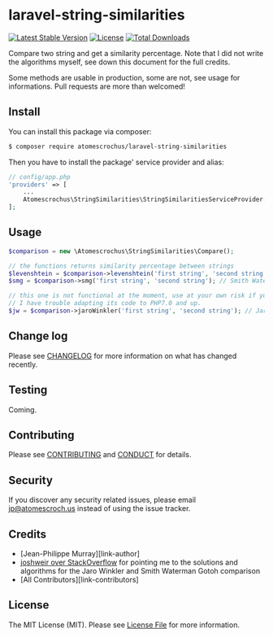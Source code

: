 # laravel-string-similarities

[![Latest Stable Version](https://poser.pugx.org/atomescrochus/laravel-string-similarities/v/stable)](https://packagist.org/packages/atomescrochus/laravel-string-similarities)
[![License](https://poser.pugx.org/atomescrochus/laravel-string-similarities/license)](https://packagist.org/packages/atomescrochus/laravel-string-similarities)
[![Total Downloads](https://poser.pugx.org/atomescrochus/laravel-string-similarities/downloads)](https://packagist.org/packages/atomescrochus/laravel-string-similarities)

Compare two string and get a similarity percentage. Note that I did not write the algorithms myself, see down this document for the full credits.

Some methods are usable in production, some are not, see usage for informations. Pull requests are more than welcomed!

## Install

You can install this package via composer:

``` bash
$ composer require atomescrochus/laravel-string-similarities
```

Then you have to install the package' service provider and alias:

```php
// config/app.php
'providers' => [
    ...
    Atomescrochus\StringSimilarities\StringSimilaritiesServiceProvider::class,
];
```

## Usage

``` php
$comparison = new \Atomescrochus\StringSimilarities\Compare();

// the functions returns similarity percentage between strings
$levenshtein = $comparison->levenshtein('first string', 'second string'); // Levenshtein comparison
$smg = $comparison->smg('first string', 'second string'); // Smith Waterman Gotoh comparison

// this one is not functional at the moment, use at your own risk if you do
// I have trouble adapting its code to PHP7.0 and up.
$jw = $comparison->jaroWinkler('first string', 'second string'); // Jaro Winkler comparison
```

## Change log

Please see [CHANGELOG](CHANGELOG.md) for more information on what has changed recently.

## Testing

Coming.

## Contributing

Please see [CONTRIBUTING](CONTRIBUTING.md) and [CONDUCT](CONDUCT.md) for details.

## Security

If you discover any security related issues, please email jp@atomescroch.us instead of using the issue tracker.

## Credits

- [Jean-Philippe Murray][link-author]
- [joshweir over StackOverflow](http://stackoverflow.com/a/38236357/1001942) for pointing me to the solutions and algorithms for the Jaro Winkler and Smith Waterman Gotoh comparison
- [All Contributors][link-contributors]

## License

The MIT License (MIT). Please see [License File](LICENSE.md) for more information.
